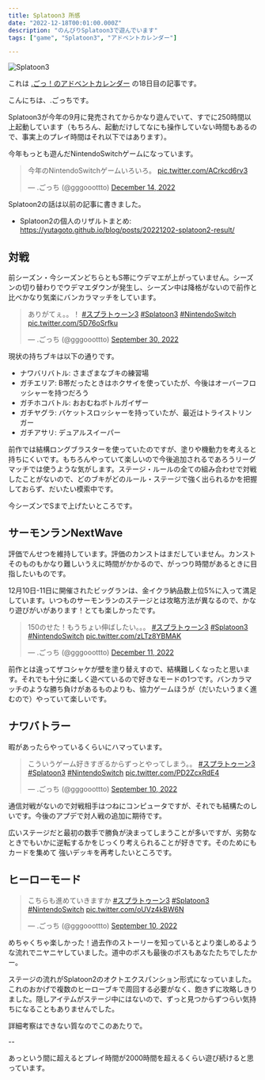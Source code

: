 ```yaml
---
title: Splatoon3 所感
date: "2022-12-18T00:01:00.000Z"
description: "のんびりSplatoon3で遊んでいます"
tags: ["game", "Splatoon3", "アドベントカレンダー"]

---
```


![Splatoon3](/blog/assets/images//posts/20221218-playing-splatoon3/splatoon3.jpg)

これは [.ごっ！のアドベントカレンダー](https://adventar.org/calendars/8199) の18日目の記事です。

こんにちは、.ごっちです。

Splatoon3が今年の9月に発売されてからかなり遊んでいて、すでに250時間以上起動しています（もちろん、起動だけしてなにも操作していない時間もあるので、事実上のプレイ時間はそれ以下ではあります）。

今年もっとも遊んだNintendoSwitchゲームになっています。

<blockquote class="twitter-tweet"><p lang="ja" dir="ltr">今年のNintendoSwitchゲームいろいろ。 <a href="https://t.co/ACrkcd6rv3">pic.twitter.com/ACrkcd6rv3</a></p>&mdash; .ごっち (@gggooottto) <a href="https://twitter.com/gggooottto/status/1602926943900291072?ref_src=twsrc%5Etfw">December 14, 2022</a></blockquote>

Splatoon2の話は以前の記事に書きました。

- Splatoon2の個人のリザルトまとめ: https://yutagoto.github.io/blog/posts/20221202-splatoon2-result/

## 対戦

前シーズン・今シーズンどちらともS帯にウデマエが上がっていません。シーズンの切り替わりでウデマエダウンが発生し、シーズン中は降格がないので前作と比べかなり気楽にバンカラマッチをしています。

<blockquote class="twitter-tweet"><p lang="ja" dir="ltr">ありがてぇ。。！ <a href="https://twitter.com/hashtag/%E3%82%B9%E3%83%97%E3%83%A9%E3%83%88%E3%82%A5%E3%83%BC%E3%83%B33?src=hash&amp;ref_src=twsrc%5Etfw">#スプラトゥーン3</a> <a href="https://twitter.com/hashtag/Splatoon3?src=hash&amp;ref_src=twsrc%5Etfw">#Splatoon3</a> <a href="https://twitter.com/hashtag/NintendoSwitch?src=hash&amp;ref_src=twsrc%5Etfw">#NintendoSwitch</a> <a href="https://t.co/5D76oSrfku">pic.twitter.com/5D76oSrfku</a></p>&mdash; .ごっち (@gggooottto) <a href="https://twitter.com/gggooottto/status/1575796275332939778?ref_src=twsrc%5Etfw">September 30, 2022</a></blockquote>

現状の持ちブキは以下の通りです。

- ナワバリバトル: さまざまなブキの練習場
- ガチエリア: B帯だったときはホクサイを使っていたが、今後はオーバーフロッシャーを持つだろう
- ガチホコバトル: おおむねボトルガイザー
- ガチヤグラ: バケットスロッシャーを持っていたが、最近はトライストリンガー
- ガチアサリ: デュアルスイーパー

前作では結構ロングブラスターを使っていたのですが、塗りや機動力を考えると持ちにくいです。もちろんやっていて楽しいので今後追加されるであろうリーグマッチでは使うような気がします。ステージ・ルールの全ての組み合わせで対戦したことがないので、どのブキがどのルール・ステージで強く出られるかを把握しておらず、だいたい模索中です。

今シーズンでSまで上げたいところです。

## サーモンランNextWave

評価でんせつを維持しています。評価のカンストはまだしていません。カンストそのものもかなり難しいうえに時間がかかるので、がっつり時間があるときに目指したいものです。

12月10日-11日に開催されたビッグランは、金イクラ納品数上位5%に入って満足しています。いつものサーモンランのステージとは攻略方法が異なるので、かなり遊びがいがあります！とても楽しかったです。

<blockquote class="twitter-tweet"><p lang="ja" dir="ltr">150のせた！もうちょい伸ばしたい。。。 <a href="https://twitter.com/hashtag/%E3%82%B9%E3%83%97%E3%83%A9%E3%83%88%E3%82%A5%E3%83%BC%E3%83%B33?src=hash&amp;ref_src=twsrc%5Etfw">#スプラトゥーン3</a> <a href="https://twitter.com/hashtag/Splatoon3?src=hash&amp;ref_src=twsrc%5Etfw">#Splatoon3</a> <a href="https://twitter.com/hashtag/NintendoSwitch?src=hash&amp;ref_src=twsrc%5Etfw">#NintendoSwitch</a> <a href="https://t.co/zLTz8YBMAK">pic.twitter.com/zLTz8YBMAK</a></p>&mdash; .ごっち (@gggooottto) <a href="https://twitter.com/gggooottto/status/1601790881157517318?ref_src=twsrc%5Etfw">December 11, 2022</a></blockquote>

前作とは違ってザコシャケが壁を塗り替えすので、結構難しくなったと思います。それでも十分に楽しく遊べているので好きなモードの1つです。バンカラマッチのような勝ち負けがあるものよりも、協力ゲームほうが（だいたいうまく進むので）やっていて楽しいです。

## ナワバトラー

暇があったらやっているくらいにハマっています。

<blockquote class="twitter-tweet"><p lang="ja" dir="ltr">こういうゲーム好きすぎるからずっとやってしまう。。 <a href="https://twitter.com/hashtag/%E3%82%B9%E3%83%97%E3%83%A9%E3%83%88%E3%82%A5%E3%83%BC%E3%83%B33?src=hash&amp;ref_src=twsrc%5Etfw">#スプラトゥーン3</a> <a href="https://twitter.com/hashtag/Splatoon3?src=hash&amp;ref_src=twsrc%5Etfw">#Splatoon3</a> <a href="https://twitter.com/hashtag/NintendoSwitch?src=hash&amp;ref_src=twsrc%5Etfw">#NintendoSwitch</a> <a href="https://t.co/PD2ZcxRdE4">pic.twitter.com/PD2ZcxRdE4</a></p>&mdash; .ごっち (@gggooottto) <a href="https://twitter.com/gggooottto/status/1568597621023068160?ref_src=twsrc%5Etfw">September 10, 2022</a></blockquote>

通信対戦がないので対戦相手はつねにコンピュータですが、それでも結構たのしいです。今後のアプデで対人戦の追加に期待です。

広いステージだと最初の数手で勝負が決まってしまうことが多いですが、劣勢なときでもいかに逆転するかをじっくり考えられることが好きです。そのためにもカードを集めて 強いデッキを再考したいところです。

## ヒーローモード

<blockquote class="twitter-tweet"><p lang="ja" dir="ltr">こちらも進めていきますか <a href="https://twitter.com/hashtag/%E3%82%B9%E3%83%97%E3%83%A9%E3%83%88%E3%82%A5%E3%83%BC%E3%83%B33?src=hash&amp;ref_src=twsrc%5Etfw">#スプラトゥーン3</a> <a href="https://twitter.com/hashtag/Splatoon3?src=hash&amp;ref_src=twsrc%5Etfw">#Splatoon3</a> <a href="https://twitter.com/hashtag/NintendoSwitch?src=hash&amp;ref_src=twsrc%5Etfw">#NintendoSwitch</a> <a href="https://t.co/oUVz4kBW6N">pic.twitter.com/oUVz4kBW6N</a></p>&mdash; .ごっち (@gggooottto) <a href="https://twitter.com/gggooottto/status/1568444120888406018?ref_src=twsrc%5Etfw">September 10, 2022</a></blockquote>

めちゃくちゃ楽しかった！過去作のストーリーを知っているとより楽しめるような流れでニヤニヤしていました。道中のボスも最後のボスもあなたたちでしたかー。

ステージの流れがSplatoon2のオクトエクスパンション形式になっていました。これのおかげで複数のヒーローブキで周回する必要がなく、飽きずに攻略しきりました。隠しアイテムがステージ中にはないので、ずっと見つからずつらい気持ちになることもありませんでした。

詳細考察はできない質なのでこのあたりで。

--

あっという間に超えるとプレイ時間が2000時間を超えるくらい遊び続けると思っています。
